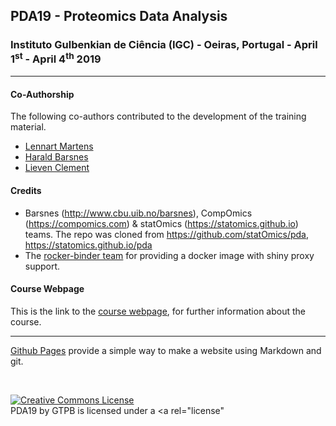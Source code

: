 ## PDA19 - Proteomics Data Analysis

###  Instituto Gulbenkian de Ciência (IGC) - Oeiras, Portugal - April 1<sup>st</sup> - April 4<sup>th</sup> 2019

---

#### Co-Authorship

The following co-authors contributed to the development of the training material.

* [Lennart Martens](https://github.com/lnnrt)
* [Harald Barsnes](https://github.com/hbarsnes)
* [Lieven Clement](https://github.com/lievenclement)

#### Credits

- Barsnes (http://www.cbu.uib.no/barsnes), CompOmics (https://compomics.com) & statOmics (https://statomics.github.io) teams. The repo was cloned from https://github.com/statOmics/pda, https://statomics.github.io/pda
- The [rocker-binder team](https://github.com/rocker-org/binder) for providing a docker image with shiny proxy support.

#### Course Webpage
This is the link to the [course webpage](http://gtpb.igc.gulbenkian.pt/bicourses/2019/PDA19/), for further information about the course.

---

[Github Pages](https://pages.github.com) provide a simple way to make a website using Markdown and git.

<br/>

<a rel="license" href="http://creativecommons.org/licenses/by/4.0/"><img alt="Creative Commons License" style="border-width:0" src="https://i.creativecommons.org/l/by/4.0/88x31.png" /></a><br /><span xmlns:dct="http://purl.org/dc/terms/" property="dct:title">PDA19</span> by <span xmlns:cc="http://creativecommons.org/ns#" property="cc:attributionName">GTPB</span> is licensed under a <a rel="license"
